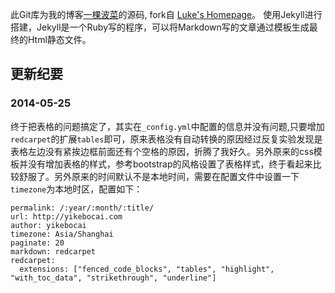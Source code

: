此Git库为我的博客[一棵波菜](http://yikebocai.com)的源码, fork自 [Luke's Homepage](http://geeklu.com)。
使用Jekyll进行搭建，Jekyll是一个Ruby写的程序，可以将Markdown写的文章通过模板生成最终的Html静态文件。

## 更新纪要

### 2014-05-25

终于把表格的问题搞定了，其实在`_config.yml`中配置的信息并没有问题,只要增加`redcarpet`的扩展`tables`即可，原来表格没有自动转换的原因经过反复实验发现是表格左边没有紧挨边框前面还有个空格的原因，折腾了我好久。另外原来的css模板并没有增加表格的样式，参考bootstrap的风格设置了表格样式，终于看起来比较舒服了。另外原来的时间默认不是本地时间，需要在配置文件中设置一下`timezone`为本地时区，配置如下：

```
permalink: /:year/:month/:title/
url: http://yikebocai.com
author: yikebocai
timezone: Asia/Shanghai
paginate: 20
markdown: redcarpet
redcarpet:
  extensions: ["fenced_code_blocks", "tables", "highlight", "with_toc_data", "strikethrough", "underline"]
```
